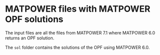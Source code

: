 # MATPOWER files with MATPOWER OPF solutions

The input files are all the files from MATPOWER 7.1 where MATPOWER 6.0 returns
an OPF solution.

The `sol` folder contains the solutions of the OPF using MATPOWER 6.0.
